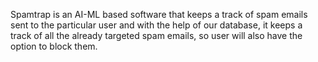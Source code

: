 Spamtrap is an AI-ML based software that keeps a track of spam emails sent to the particular user and with the help of our database, it keeps a track of all the already targeted spam emails, so user will also have the option to block them.
